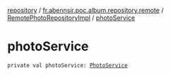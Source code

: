 [repository](../../index.md) / [fr.abennsir.poc.album.repository.remote](../index.md) / [RemotePhotoRepositoryImpl](index.md) / [photoService](./photo-service.md)

# photoService

`private val photoService: `[`PhotoService`](../../fr.abennsir.poc.album.repository.remote.api/-photo-service/index.md)